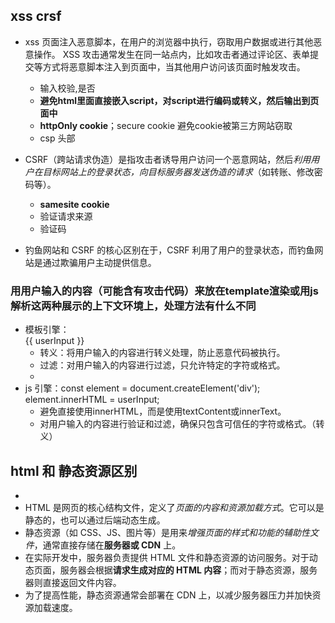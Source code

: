 ## xss crsf
- xss 页面注入恶意脚本，在用户的浏览器中执行，窃取用户数据或进行其他恶意操作。
  XSS 攻击通常发生在同一站点内，比如攻击者通过评论区、表单提交等方式将恶意脚本注入到页面中，当其他用户访问该页面时触发攻击。
  - 输入校验,是否
  - **避免html里面直接嵌入script，对script进行编码或转义，然后输出到页面中**
  - **httpOnly cookie**；secure cookie 避免cookie被第三方网站窃取
  - csp 头部
- CSRF（跨站请求伪造）是指攻击者诱导用户访问一个恶意网站，然后*利用用户在目标网站上的登录状态，向目标服务器发送伪造的请求*（如转账、修改密码等）。
  - **samesite cookie**
  - 验证请求来源
  - 验证码

- 钓鱼网站和 CSRF 的核心区别在于，CSRF 利用了用户的登录状态，而钓鱼网站是通过欺骗用户主动提供信息。
### 用用户输入的内容（可能含有攻击代码）来放在template渲染或用js解析这两种展示的上下文环境上，处理方法有什么不同
- 模板引擎：<div>{{ userInput }}</div>
  - 转义：将用户输入的内容进行转义处理，防止恶意代码被执行。
  - 过滤：对用户输入的内容进行过滤，只允许特定的字符或格式。
  - 
- js 引擎：const element = document.createElement('div'); element.innerHTML = userInput;
  - 避免直接使用innerHTML，而是使用textContent或innerText。
  - 对用户输入的内容进行验证和过滤，确保只包含可信任的字符或格式。（转义）
## html 和 静态资源区别
- 
- HTML 是网页的核心结构文件，定义了*页面的内容和资源加载方式*。它可以是静态的，也可以通过后端动态生成。
- 静态资源（如 CSS、JS、图片等）是用来*增强页面的样式和功能的辅助性文件*，通常直接存储在**服务器或 CDN** 上。
- 在实际开发中，服务器负责提供 HTML 文件和静态资源的访问服务。对于动态页面，服务器会根据**请求生成对应的 HTML 内容**；而对于静态资源，服务器则直接返回文件内容。
- 为了提高性能，静态资源通常会部署在 CDN 上，以减少服务器压力并加快资源加载速度。

